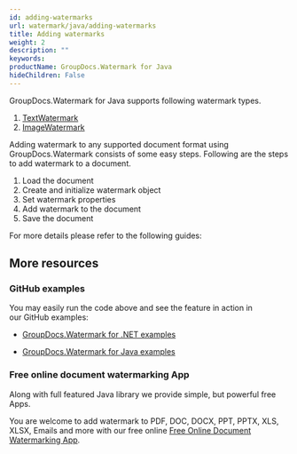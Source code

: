 ```yaml
---
id: adding-watermarks
url: watermark/java/adding-watermarks
title: Adding watermarks
weight: 2
description: ""
keywords: 
productName: GroupDocs.Watermark for Java
hideChildren: False
---
```

GroupDocs.Watermark for Java supports following watermark types.

1.  [TextWatermark](https://apireference.groupdocs.com/watermark/java/com.groupdocs.watermark.watermarks/TextWatermark)
2.  [ImageWatermark](https://apireference.groupdocs.com/watermark/java/com.groupdocs.watermark.watermarks/ImageWatermark)

Adding watermark to any supported document format using GroupDocs.Watermark consists of some easy steps. Following are the steps to add watermark to a document.

1.  Load the document 
2.  Create and initialize watermark object 
3.  Set watermark properties 
4.  Add watermark to the document 
5.  Save the document

For more details please refer to the following guides:

## More resources

### GitHub examples

You may easily run the code above and see the feature in action in our GitHub examples:

*   [GroupDocs.Watermark for .NET examples](https://github.com/groupdocs-watermark/GroupDocs.Watermark-for-.NET)
    
*   [GroupDocs.Watermark for Java examples](https://github.com/groupdocs-watermark/GroupDocs.Watermark-for-Java)
    

### Free online document watermarking App

Along with full featured Java library we provide simple, but powerful free Apps.

You are welcome to add watermark to PDF, DOC, DOCX, PPT, PPTX, XLS, XLSX, Emails and more with our free online [Free Online Document Watermarking App](https://products.groupdocs.app/watermark).
